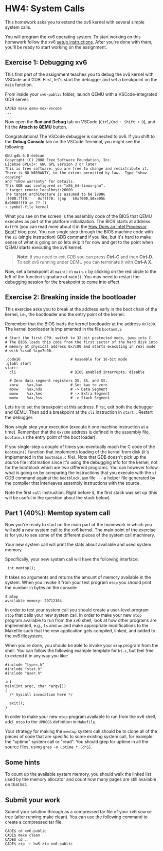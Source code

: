 

# HW4: System Calls

This homework asks you to extend the xv6 kernel with several simple system calls.

You will program the xv6 operating system. To start working on this homework follow the xv6 [setup instructions](https://mars-research.github.io/cs5460/xv6-setup/). After you\'re done with them, you\'ll be ready to start working on the assignment.

## Exercise 1: Debugging xv6

This first part of the assignment teaches you to debug the xv6 kernel with VSCode and GDB. First, let's start the debugger and set a breakpoint on the `main` function.

From inside your `xv6-public` folder, launch QEMU with a VSCode-integrated GDB server:

``` {style="position: relative;"}
CADE$ make qemu-nox-vscode
...
```

Now open the **Run and Debug** tab on VSCode (`Ctrl/Cmd + Shift + D`), and hit the **Attach to QEMU** button. 

Congratulations! The VSCode debugger is connected to xv6. If you shift to the **Debug Console** tab on the VSCode Terminal, you might see the following: 


``` {style="position: relative;"}
GNU gdb 6.8-debian
Copyright (C) 2008 Free Software Foundation, Inc.
License GPLv3+: GNU GPL version 3 or later 
This is free software: you are free to change and redistribute it.
There is NO WARRANTY, to the extent permitted by law.  Type "show copying"
and "show warranty" for details.
This GDB was configured as "x86_64-linux-gnu".
+ target remote localhost:26000
The target architecture is assumed to be i8086
[f000:fff0]    0xffff0: ljmp   $0xf000,$0xe05b
0x0000fff0 in ?? ()
+ symbol-file kernel
```

What you see on the screen is the assembly code of the BIOS that QEMU executes as part of the platform initialization. The BIOS starts at address `0xfff0` (you can read more about it in the [How Does an Intel Processor Boot?](https://binarydebt.wordpress.com/2018/10/06/how-does-an-x86-processor-boot/) blog post. You can single step through the BIOS machine code with the `si` (single instruction) GDB command if you like, but it\'s hard to make sense of what is going on so lets skip it for now and get to the point when QEMU starts executing the xv6 kernel.

> **Note:** if you need to exit GDB you can press **Ctrl-C** and then **Ctrl-D**. To exit xv6 running under QEMU you can terminate it with **Ctrl-A X**.

Now, set a breakpoint at `main()` in `main.c` by clicking on the red circle to the left of the function signature of `main()`. You may need to restart the debugging session for the breakpoint to come into effect. 


## Exercise 2: Breaking inside the bootloader

This exercise asks you to break at the address early in the boot chain of the kernel, i.e., the bootloader and the entry point of the kernel.

Remember that the BIOS loads the kernel bootloader at the address `0x7c00`. The kernel bootloader is implemented in the file `bootasm.S`

``` {style="position: relative;"}
# Start the first CPU: switch to 32-bit protected mode, jump into C.
# The BIOS loads this code from the first sector of the hard disk into
# memory at physical address 0x7c00 and starts executing in real mode
# with %cs=0 %ip=7c00.

.code16                       # Assemble for 16-bit mode
.globl start
start:
  cli                         # BIOS enabled interrupts; disable

  # Zero data segment registers DS, ES, and SS.
  xorw    %ax,%ax             # Set %ax to zero
  movw    %ax,%ds             # -> Data Segment
  movw    %ax,%es             # -> Extra Segment
  movw    %ax,%ss             # -> Stack Segment
```

Lets try to set the breakpoint at this address. First, exit both the debugger and QEMU. Then add a breakpoint at the `cli` instruction in `start:`. Restart the debugger. 

Now single step your execution (execute it one machine instruction at a time). Remember that the `0x7c00` address is defined in the assembly file, `bootasm.S` (the entry point of the boot loader). 

If you single-step a couple of times you eventually reach the C code of the `bootmain()` function that implements loading of the kernel from disk (it\'s implemented in the `bootmain.c` file). Note that GDB doesn\'t pick up the source file information since it\'s using the debugging info for the kernel, not for the bootblock which are two different programs. You can however follow what is going on by comparing the instructions that you execute with the `si` GDB command against the `bootblock.asm` file \-\-- a helper file generated by the compiler that interleaves assembly instructions with the source.

Note the first `call` instruction. Right before it, the first stack was set up (this will be useful in the question about the stack below).

## Part 1 (40%): Memtop system call

Now you\'re ready to start on the main part of the homework in which you will add a new system call to the xv6 kernel. The main point of the exercise is for you to see some of the different pieces of the system call machinery.

Your new system call will print the stats about available and used system memory.

Specifically, your new system call will have the following interface:

``` {style="position: relative;"}
 int memtop(); 
```

It takes no arguments and returns the amount of memory available in the system. When you invoke it from your test program `mtop` you should print the number in bytes on the console:

``` {style="position: relative;"}
$ mtop
available memory: 29712384
```

In order to test your system call you should create a user-level program `mtop` that calls your new system call. In order to make your new `mtop` program available to run from the xv6 shell, look at how other programs are implemented, e.g., `ls` and `wc` and make appropriate modifications to the Makefile such that the new application gets compiled, linked, and added to the xv6 filesystem.

When you\'re done, you should be able to invoke your `mtop` program from the shell. You can follow the following example template for `bt.c`, but feel free to extend it in any way you like:

``` {style="position: relative;"}
#include "types.h"
#include "stat.h"
#include "user.h"

int
main(int argc, char *argv[])
{
  /* Syscall invocation here */

  exit();
}
```

In order to make your new `mtop` program available to run from the xv6 shell, add `_mtop` to the `UPROGS` definition in `Makefile`.

Your strategy for making the `memtop` system call should be to clone all of the pieces of code that are specific to some existing system call, for example the \"uptime\" system call or \"read\". You should grep for uptime in all the source files, using `grep -n uptime *.[chS]`.

## Some hints

To count up the available system memory, you should walk the linked list used by the memory allocator and count how many pages are still available on that list.

## Submit your work

Submit your solution through as a compressed tar file of your xv6 source tree (after running make clean). You can use the following command to create a compressed tar file.

``` {style="position: relative;"}
CADE$ cd xv6-public
CADE$ make clean
CADE$ cd ..
CADE$ zip -r hw5.zip xv6-public
```

